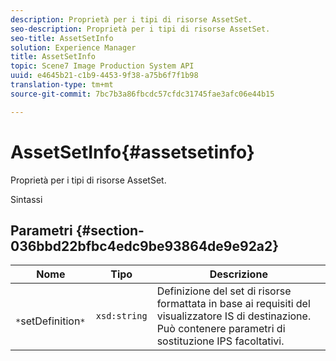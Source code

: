 ```yaml
---
description: Proprietà per i tipi di risorse AssetSet.
seo-description: Proprietà per i tipi di risorse AssetSet.
seo-title: AssetSetInfo
solution: Experience Manager
title: AssetSetInfo
topic: Scene7 Image Production System API
uuid: e4645b21-c1b9-4453-9f38-a75b6f7f1b98
translation-type: tm+mt
source-git-commit: 7bc7b3a86fbcdc57cfdc31745fae3afc06e44b15

---
```



# AssetSetInfo{#assetsetinfo}

Proprietà per i tipi di risorse AssetSet.

Sintassi

## Parametri {#section-036bbd22bfbc4edc9be93864de9e92a2}

| Nome | Tipo | Descrizione |
|---|---|---|
| ` *`setDefinition`*` | `xsd:string` | Definizione del set di risorse formattata in base ai requisiti del visualizzatore IS di destinazione. Può contenere parametri di sostituzione IPS facoltativi. |

